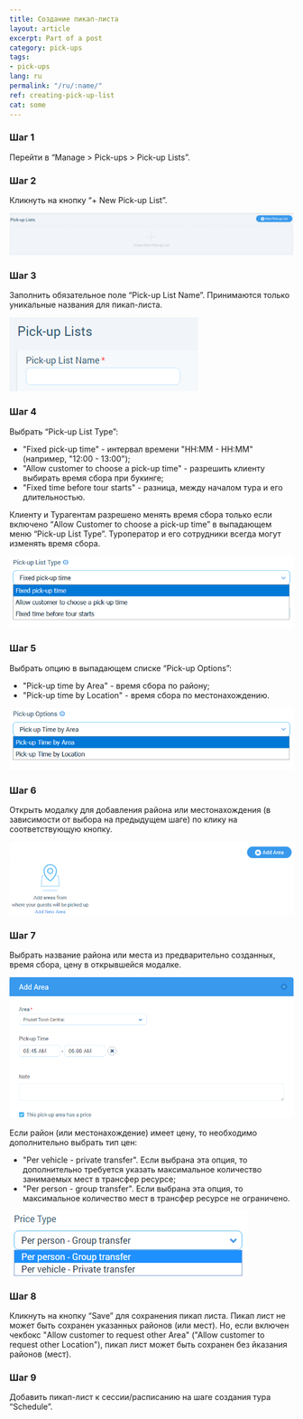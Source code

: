 ```yaml
---
title: Создание пикап-листа
layout: article
excerpt: Part of a post
category: pick-ups
tags:
- pick-ups
lang: ru
permalink: "/ru/:name/"
ref: creating-pick-up-list
cat: some
---
```


### **Шаг 1**

Перейти в “Manage > Pick-ups > Pick-up Lists”.

### **Шаг 2**

Кликнуть на кнопку “+ New Pick-up List”.

![Creating_a_pick_up_list1](/assets/images/creating_a_pick_up_list1.png)

### **Шаг 3**

Заполнить обязательное поле “Pick-up List Name”. Принимаются только уникальные названия для пикап-листа.

![Creating_a_pick_up_list2](/assets/images/creating_a_pick_up_list2.png)

### **Шаг 4**

Выбрать “Pick-up List Type”:
- "Fixed pick-up time" - интервал времени "НН:ММ - НН:ММ" (например, "12:00 - 13:00");
- "Allow customer to choose a pick-up time" -  разрешить клиенту выбирать время сбора при букинге; 
- "Fixed time before tour starts" - разница, между началом тура и его длительностью.

Клиенту и Турагентам разрешено менять время сбора только если включено “Allow Customer to choose a pick-up time” в выпадающем меню “Pick-up List Type”. Туроператор и его сотрудники всегда могут изменять время сбора.

![Creating_a_pick_up_list3](/assets/images/creating_a_pick_up_list3.png)

### **Шаг 5**

Выбрать опцию в выпадающем списке “Pick-up Options”:
- "Pick-up time by Area" - время сбора по району;
- "Pick-up time by Location" - время сбора по местонахождению.

![Creating_a_pick_up_list4](/assets/images/creating_a_pick_up_list4.png)

### **Шаг 6**

Открыть модалку для добавления района или местонахождения (в зависимости от выбора на предыдущем шаге) по клику на соответствующую кнопку. 

![Creating_a_pick_up_list5](/assets/images/creating_a_pick_up_list5.png)

### **Шаг 7**

Выбрать название района или места из предварительно созданных, время сбора, цену в открывшейся модалке.

![Creating_a_pick_up_list6](/assets/images/creating_a_pick_up_list6.png)

Если район (или местонахождение) имеет цену, то необходимо дополнительно выбрать тип цен:
- "Per vehicle - private transfer". Если выбрана эта опция, то дополнительно требуется указать максимальное количество занимаемых мест в трансфер ресурсе;
- "Per person - group transfer". Если выбрана эта опция, то максимальное количество мест в трансфер ресурсе не ограничено.

![Creating_a_pick_up_list7](/assets/images/creating_a_pick_up_list7.png)

### **Шаг 8**

Кликнуть на кнопку “Save” для сохранения пикап листа. Пикап лист не может быть сохранен указанных районов (или мест). Но, если включен чекбокс "Allow customer to request other Area" ("Allow customer to request other Location"), пикап лист может быть сохранен без йказания районов (мест).

### **Шаг 9**

Добавить пикап-лист к сессии/расписанию на шаге создания тура “Schedule”.

